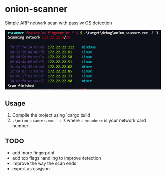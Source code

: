 # onion-scanner

Simple ARP network scan with passive OS detection

![](example.PNG?raw=true)

## Usage

1. Compile the project using `cargo build
2. `.\onion_scanner.exe -i 3` where `i <number>` is your network card number

## TODO

 - add more fingerprint
 - add tcp flags handling to improve detection
 - improve the way the scan ends
 - export as csv/json